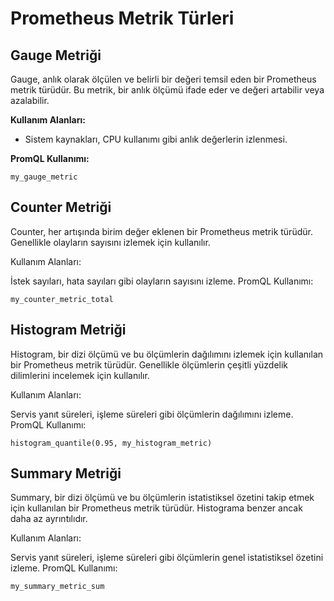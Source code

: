 # Prometheus Metrik Türleri

## Gauge Metriği

Gauge, anlık olarak ölçülen ve belirli bir değeri temsil eden bir Prometheus metrik türüdür. Bu metrik, bir anlık ölçümü ifade eder ve değeri artabilir veya azalabilir.

**Kullanım Alanları:**
- Sistem kaynakları, CPU kullanımı gibi anlık değerlerin izlenmesi.

**PromQL Kullanımı:**
```promql
my_gauge_metric
```

## Counter Metriği
Counter, her artışında birim değer eklenen bir Prometheus metrik türüdür. Genellikle olayların sayısını izlemek için kullanılır.

Kullanım Alanları:

İstek sayıları, hata sayıları gibi olayların sayısını izleme.
PromQL Kullanımı:
``` 
my_counter_metric_total
```

## Histogram Metriği
Histogram, bir dizi ölçümü ve bu ölçümlerin dağılımını izlemek için kullanılan bir Prometheus metrik türüdür. Genellikle ölçümlerin çeşitli yüzdelik dilimlerini incelemek için kullanılır.

Kullanım Alanları:

Servis yanıt süreleri, işleme süreleri gibi ölçümlerin dağılımını izleme.
PromQL Kullanımı:
```
histogram_quantile(0.95, my_histogram_metric)
```
## Summary Metriği
Summary, bir dizi ölçümü ve bu ölçümlerin istatistiksel özetini takip etmek için kullanılan bir Prometheus metrik türüdür. Histograma benzer ancak daha az ayrıntılıdır.

Kullanım Alanları:

Servis yanıt süreleri, işleme süreleri gibi ölçümlerin genel istatistiksel özetini izleme.
PromQL Kullanımı:
```
my_summary_metric_sum
```